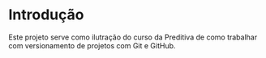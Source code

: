 # Introdução
Este projeto serve como ilutração do curso da Preditiva de como trabalhar com versionamento de projetos com Git e GitHub.